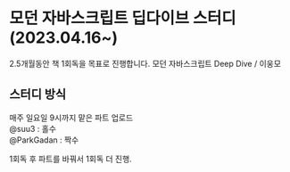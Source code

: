 # 모던 자바스크립트 딥다이브 스터디 (2023.04.16~)

2.5개월동안 책 1회독을 목표로 진행합니다.
모던 자바스크립트 Deep Dive / 이웅모

## 스터디 방식
매주 일요일 9시까지 맡은 파트 업로드  
@suu3 : 홀수  
@ParkGadan : 짝수  

1회독 후 파트를 바꿔서 1회독 더 진행.
